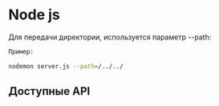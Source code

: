 # Node js

Для передачи директории, используется параметр --path:
```bash
Пример:

nodemon server.js --path=/../../
```

## Доступные API

